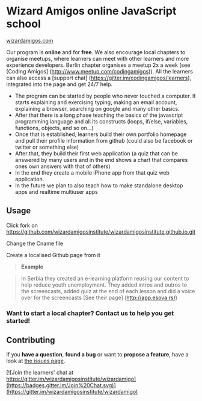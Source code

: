 # Wizard Amigos online JavaScript school
[wizardamigos.com](http://wizardamigos.com/)

Our program is **online** and for **free**. We also encourage local chapters to organise meetups, where learners can meet with other learners and more experience developers. Berlin chapter organises a meetup 2x a week (see [Coding Amigos] (http://www.meetup.com/codingamigos)). All the learners can also access a [support chat] (https://gitter.im/codingamigos/learners), integrated into the page and get 24/7 help.

* The program can be started by people who never touched a computer. It starts explaining and exercising typing, making an email account, explaining a browser, searching on google and many other basics.
* After that there is a long phase teaching the basics of the javascript programming language and all its constructs (loops, if/else, variables, functions, objects, and so on...)
* Once that is established, learners build their own portfolio homepage and pull their profile information from github (could also be facebook or twitter or something else)
* After that, they build their first web application (a quiz that can be answered by many users and in the end shows a chart that compares ones own answers with that of others)
* In the end they create a mobile iPhone app from that quiz web application.
* In the future we plan to also teach how to make standalone desktop apps and realtime multiuser apps


## Usage

Click fork on https://github.com/wizardamigosinstitute/wizardamigosinstitute.github.io.git

Change the Cname file 

Create a localised Github page from it 

> **Example**

> In Serbia they created an e-learning platform reusing our content to help reduce youth unemployment. They added intros and outros to the screencasts, added quiz at the end of each lesson and did a voice over for the screencasts [See their page] (http://app.esova.rs/)

### Want to start a local chapter? Contact us to help you get started!

## Contributing

If you **have a question**, **found a bug** or want to **propose a feature**, have a look at [the issues page](https://github.com/wizardamigosinstitute/wizardamigosinstitute.github.io/issues).

[![Join the learners' chat at https://gitter.im/wizardamigosinstitute/wizardamigo](https://badges.gitter.im/Join%20Chat.svg)](https://gitter.im/wizardamigosinstitute/wizardamigo)
